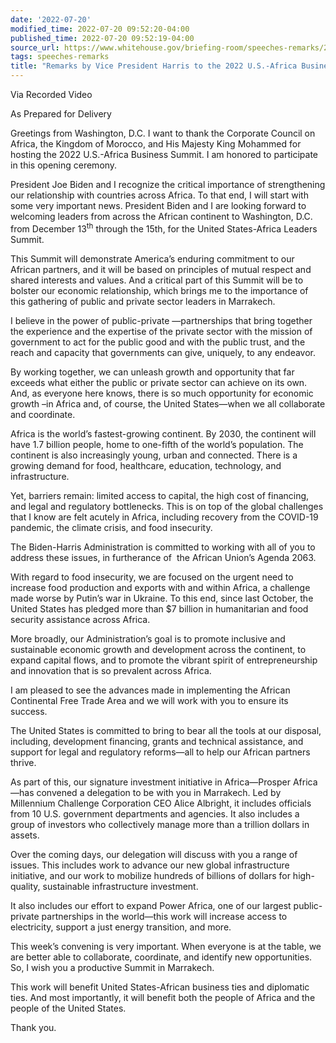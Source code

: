 ```yaml
---
date: '2022-07-20'
modified_time: 2022-07-20 09:52:20-04:00
published_time: 2022-07-20 09:52:19-04:00
source_url: https://www.whitehouse.gov/briefing-room/speeches-remarks/2022/07/20/remarks-by-vice-president-harris-to-the-2022-u-s-africa-business-summit/
tags: speeches-remarks
title: "Remarks by Vice President Harris to the 2022 U.S.-Africa Business\_Summit"
---
```

 
Via Recorded Video

As Prepared for Delivery

Greetings from Washington, D.C. I want to thank the Corporate Council on
Africa, the Kingdom of Morocco, and His Majesty King Mohammed for
hosting the 2022 U.S.-Africa Business Summit. I am honored to
participate in this opening ceremony.

President Joe Biden and I recognize the critical importance of
strengthening our relationship with countries across Africa. To that
end, I will start with some very important news. President Biden and I
are looking forward to welcoming leaders from across the African
continent to Washington, D.C. from December 13<sup>th</sup> through the
15th, for the United States-Africa Leaders Summit.

This Summit will demonstrate America’s enduring commitment to our
African partners, and it will be based on principles of mutual respect
and shared interests and values. And a critical part of this Summit will
be to bolster our economic relationship, which brings me to the
importance of this gathering of public and private sector leaders in
Marrakech.

I believe in the power of public-private —partnerships that bring
together the experience and the expertise of the private sector with the
mission of government to act for the public good and with the public
trust, and the reach and capacity that governments can give, uniquely,
to any endeavor.

By working together, we can unleash growth and opportunity that far
exceeds what either the public or private sector can achieve on its own.
And, as everyone here knows, there is so much opportunity for economic
growth –in Africa and, of course, the United States—when we all
collaborate and coordinate. 

Africa is the world’s fastest-growing continent. By 2030, the continent
will have 1.7 billion people, home to one-fifth of the world’s
population. The continent is also increasingly young, urban and
connected. There is a growing demand for food, healthcare, education,
technology, and infrastructure.

Yet, barriers remain: limited access to capital, the high cost of
financing, and legal and regulatory bottlenecks. This is on top of the
global challenges that I know are felt acutely in Africa, including
recovery from the COVID-19 pandemic, the climate crisis, and food
insecurity.

The Biden-Harris Administration is committed to working with all of you
to address these issues, in furtherance of  the African Union’s Agenda
2063.

With regard to food insecurity, we are focused on the urgent need to
increase food production and exports with and within Africa, a challenge
made worse by Putin’s war in Ukraine. To this end, since last October,
the United States has pledged more than $7 billion in humanitarian and
food security assistance across Africa.

More broadly, our Administration’s goal is to promote inclusive and
sustainable economic growth and development across the continent, to
expand capital flows, and to promote the vibrant spirit of
entrepreneurship and innovation that is so prevalent across Africa.

I am pleased to see the advances made in implementing the African
Continental Free Trade Area and we will work with you to ensure its
success.

The United States is committed to bring to bear all the tools at our
disposal, including, development financing, grants and technical
assistance, and support for legal and regulatory reforms—all to help our
African partners thrive.

As part of this, our signature investment initiative in Africa—Prosper
Africa—has convened a delegation to be with you in Marrakech. Led by
Millennium Challenge Corporation CEO Alice Albright, it includes
officials from 10 U.S. government departments and agencies. It also
includes a group of investors who collectively manage more than a
trillion dollars in assets.

Over the coming days, our delegation will discuss with you a range of
issues. This includes work to advance our new global infrastructure
initiative, and our work to mobilize hundreds of billions of dollars for
high-quality, sustainable infrastructure investment.

It also includes our effort to expand Power Africa, one of our largest
public-private partnerships in the world—this work will increase access
to electricity, support a just energy transition, and more.

This week’s convening is very important. When everyone is at the table,
we are better able to collaborate, coordinate, and identify new
opportunities. So, I wish you a productive Summit in Marrakech.

This work will benefit United States-African business ties and
diplomatic ties. And most importantly, it will benefit both the people
of Africa and the people of the United States.

Thank you. 
